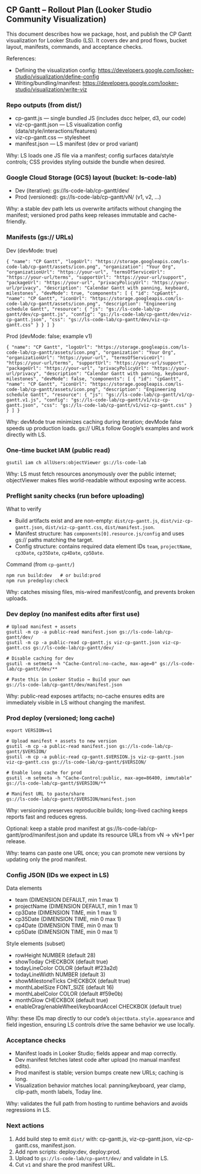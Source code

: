 ## CP Gantt – Rollout Plan (Looker Studio Community Visualization)

This document describes how we package, host, and publish the CP Gantt visualization for Looker Studio (LS). It covers dev and prod flows, bucket layout, manifests, commands, and acceptance checks.

References:
- Defining the visualization config: https://developers.google.com/looker-studio/visualization/define-config
- Writing/bundling/manifest: https://developers.google.com/looker-studio/visualization/write-viz

### Repo outputs (from dist/)
- cp-gantt.js — single bundled JS (includes dscc helper, d3, our code)
- viz-cp-gantt.json — LS visualization config (data/style/interactions/features)
- viz-cp-gantt.css — stylesheet
- manifest.json — LS manifest (dev or prod variant)

Why: LS loads one JS file via a manifest; config surfaces data/style controls; CSS provides styling outside the bundle when desired.

### Google Cloud Storage (GCS) layout (bucket: ls-code-lab)
- Dev (iterative): gs://ls-code-lab/cp-gantt/dev/
- Prod (versioned): gs://ls-code-lab/cp-gantt/vN/ (v1, v2, …)

Why: a stable dev path lets us overwrite artifacts without changing the manifest; versioned prod paths keep releases immutable and cache-friendly.

### Manifests (gs:// URLs)
Dev (devMode: true)
```
{ "name": "CP Gantt", "logoUrl": "https://storage.googleapis.com/ls-code-lab/cp-gantt/assets/icon.png", "organization": "Your Org", "organizationUrl": "https://your-url", "termsOfServiceUrl": "https://your-url/terms", "supportUrl": "https://your-url/support", "packageUrl": "https://your-url", "privacyPolicyUrl": "https://your-url/privacy", "description": "Calendar Gantt with panning, keyboard, milestones", "devMode": true, "components": [ { "id": "cpGantt", "name": "CP Gantt", "iconUrl": "https://storage.googleapis.com/ls-code-lab/cp-gantt/assets/icon.png", "description": "Engineering schedule Gantt", "resource": { "js": "gs://ls-code-lab/cp-gantt/dev/cp-gantt.js", "config": "gs://ls-code-lab/cp-gantt/dev/viz-cp-gantt.json", "css": "gs://ls-code-lab/cp-gantt/dev/viz-cp-gantt.css" } } ] }
```

Prod (devMode: false; example v1)
```
{ "name": "CP Gantt", "logoUrl": "https://storage.googleapis.com/ls-code-lab/cp-gantt/assets/icon.png", "organization": "Your Org", "organizationUrl": "https://your-url", "termsOfServiceUrl": "https://your-url/terms", "supportUrl": "https://your-url/support", "packageUrl": "https://your-url", "privacyPolicyUrl": "https://your-url/privacy", "description": "Calendar Gantt with panning, keyboard, milestones", "devMode": false, "components": [ { "id": "cpGantt", "name": "CP Gantt", "iconUrl": "https://storage.googleapis.com/ls-code-lab/cp-gantt/assets/icon.png", "description": "Engineering schedule Gantt", "resource": { "js": "gs://ls-code-lab/cp-gantt/v1/cp-gantt.v1.js", "config": "gs://ls-code-lab/cp-gantt/v1/viz-cp-gantt.json", "css": "gs://ls-code-lab/cp-gantt/v1/viz-cp-gantt.css" } } ] }
```

Why: devMode true minimizes caching during iteration; devMode false speeds up production loads. gs:// URLs follow Google’s examples and work directly with LS.

### One-time bucket IAM (public read)
```
gsutil iam ch allUsers:objectViewer gs://ls-code-lab
```

Why: LS must fetch resources anonymously over the public internet; objectViewer makes files world-readable without exposing write access.

### Preflight sanity checks (run before uploading)
What to verify
- Build artifacts exist and are non-empty: `dist/cp-gantt.js`, `dist/viz-cp-gantt.json`, `dist/viz-cp-gantt.css`, `dist/manifest.json`.
- Manifest structure: has `components[0].resource.js/config` and uses gs:// paths matching the target.
- Config structure: contains required data element IDs `team`, `projectName`, `cp3Date`, `cp35Date`, `cp4Date`, `cp5Date`.

Command (from `cp-gantt/`)
```
npm run build:dev   # or build:prod
npm run predeploy:check
```

Why: catches missing files, mis-wired manifest/config, and prevents broken uploads.

### Dev deploy (no manifest edits after first use)
```
# Upload manifest + assets
gsutil -m cp -a public-read manifest.json gs://ls-code-lab/cp-gantt/dev/
gsutil -m cp -a public-read cp-gantt.js viz-cp-gantt.json viz-cp-gantt.css gs://ls-code-lab/cp-gantt/dev/

# Disable caching for dev
gsutil -m setmeta -h "Cache-Control:no-cache, max-age=0" gs://ls-code-lab/cp-gantt/dev/**

# Paste this in Looker Studio → Build your own
gs://ls-code-lab/cp-gantt/dev/manifest.json
```

Why: public-read exposes artifacts; no-cache ensures edits are immediately visible in LS without changing the manifest.

### Prod deploy (versioned; long cache)
```
export VERSION=v1

# Upload manifest + assets to new version
gsutil -m cp -a public-read manifest.json gs://ls-code-lab/cp-gantt/$VERSION/
gsutil -m cp -a public-read cp-gantt.$VERSION.js viz-cp-gantt.json viz-cp-gantt.css gs://ls-code-lab/cp-gantt/$VERSION/

# Enable long cache for prod
gsutil -m setmeta -h "Cache-Control:public, max-age=86400, immutable" gs://ls-code-lab/cp-gantt/$VERSION/**

# Manifest URL to paste/share
gs://ls-code-lab/cp-gantt/$VERSION/manifest.json
```

Why: versioning preserves reproducible builds; long-lived caching keeps reports fast and reduces egress.

Optional: keep a stable prod manifest at gs://ls-code-lab/cp-gantt/prod/manifest.json and update its resource URLs from vN → vN+1 per release.

Why: teams can paste one URL once; you can promote new versions by updating only the prod manifest.

### Config JSON (IDs we expect in LS)
Data elements
- team (DIMENSION DEFAULT, min 1 max 1)
- projectName (DIMENSION DEFAULT, min 1 max 1)
- cp3Date (DIMENSION TIME, min 1 max 1)
- cp35Date (DIMENSION TIME, min 0 max 1)
- cp4Date (DIMENSION TIME, min 0 max 1)
- cp5Date (DIMENSION TIME, min 0 max 1)

Style elements (subset)
- rowHeight NUMBER (default 28)
- showToday CHECKBOX (default true)
- todayLineColor COLOR (default #f23a2d)
- todayLineWidth NUMBER (default 3)
- showMilestoneTicks CHECKBOX (default true)
- monthLabelSize FONT_SIZE (default 16)
- monthLabelColor COLOR (default #f59e0b)
- monthGlow CHECKBOX (default true)
- enableDrag/enableWheel/keyboardAccel CHECKBOX (default true)

Why: these IDs map directly to our code’s `objectData.style.appearance` and field ingestion, ensuring LS controls drive the same behavior we use locally.

### Acceptance checks
- Manifest loads in Looker Studio; fields appear and map correctly.
- Dev manifest fetches latest code after upload (no manual manifest edits).
- Prod manifest is stable; version bumps create new URLs; caching is long.
- Visualization behavior matches local: panning/keyboard, year clamp, clip-path, month labels, Today line.

Why: validates the full path from hosting to runtime behaviors and avoids regressions in LS.

### Next actions
1) Add build step to emit `dist/` with: cp-gantt.js, viz-cp-gantt.json, viz-cp-gantt.css, manifest.json.
2) Add npm scripts: deploy:dev, deploy:prod.
3) Upload to `gs://ls-code-lab/cp-gantt/dev/` and validate in LS.
4) Cut `v1` and share the prod manifest URL.


